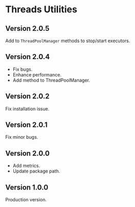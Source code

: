 # Threads Utilities

## Version 2.0.5

Add to `ThreadPoolManager` methods to stop/start executors.

## Version 2.0.4

- Fix bugs.
- Enhance performance.
- Add method to ThreadPoolManager.

## Version 2.0.2

Fix installation issue.

## Version 2.0.1

Fix minor bugs.

## Version 2.0.0

- Add metrics.
- Update package path.

## Version 1.0.0

Production version.